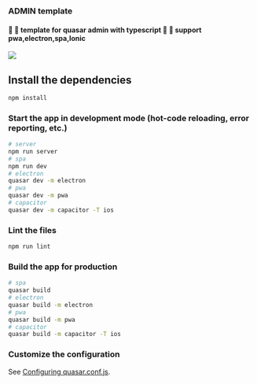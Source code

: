### ADMIN template

#### :dizzy: :dizzy: template for quasar admin with typescript :full_moon_with_face: :full_moon_with_face: support pwa,electron,spa,Ionic

  <img src="https://z3.ax1x.com/2021/06/15/2HILHU.png" >

## Install the dependencies

```bash
npm install
```

### Start the app in development mode (hot-code reloading, error reporting, etc.)

```bash
# server
npm run server
# spa
npm run dev
# electron
quasar dev -m electron
# pwa
quasar dev -m pwa
# capacitor
quasar dev -m capacitor -T ios
```

### Lint the files

```bash
npm run lint
```

### Build the app for production

```bash
# spa
quasar build
# electron
quasar build -m electron
# pwa
quasar build -m pwa
# capacitor
quasar build -m capacitor -T ios
```

### Customize the configuration

See [Configuring quasar.conf.js](https://quasar.dev/quasar-cli/quasar-conf-js).
